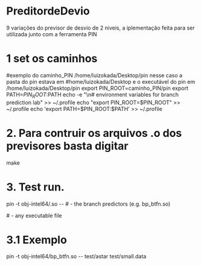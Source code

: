 # PreditordeDevio
9 variações do previsor de desvio de 2 niveis, a iplementação feita para ser utilizada junto com a ferramenta PIN
# 1 set os caminhos
#exemplo do caminho_PIN  /home/luizokada/Desktop/pin nesse caso a pasta do pin estava em
#home/luizokada/Desktop e o executável do pin em /home/luizokada/Desktop/pin 
export PIN_ROOT=caminho_PIN/pin
export PATH=$PIN_ROOT:$PATH
echo -e "\n# environment variables for branch prediction lab" >> ~/.profile
echo "export PIN_ROOT=$PIN_ROOT"   >> ~/.profile
echo 'export PATH=$PIN_ROOT:$PATH' >> ~/.profile

# 2. Para contruir os arquivos .o dos previsores basta digitar
make 
# 3. Test run.
pin -t obj-intel64/<bp>.so -- <program>
#<bp>      - the branch predictors (e.g. bp_btfn.so)
  
#<program> - any executable file
# 3.1 Exemplo
pin -t obj-intel64/bp_btfn.so -- test/astar test/small.data

